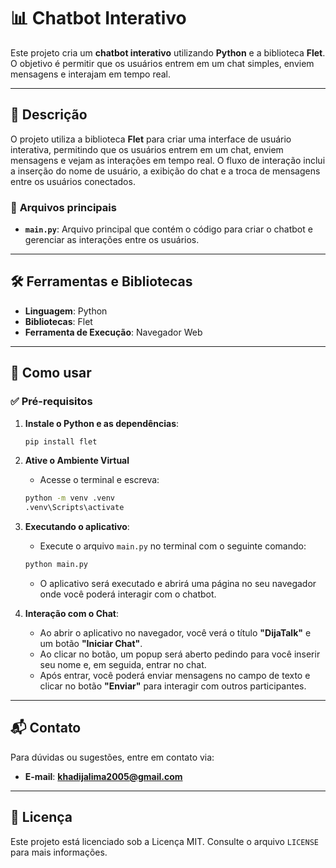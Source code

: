 # 📊 **Chatbot Interativo**

Este projeto cria um **chatbot interativo** utilizando **Python** e a biblioteca **Flet**. O objetivo é permitir que os usuários entrem em um chat simples, enviem mensagens e interajam em tempo real.

---

## 📝 **Descrição**

O projeto utiliza a biblioteca **Flet** para criar uma interface de usuário interativa, permitindo que os usuários entrem em um chat, enviem mensagens e vejam as interações em tempo real. O fluxo de interação inclui a inserção do nome de usuário, a exibição do chat e a troca de mensagens entre os usuários conectados.

### 📁 **Arquivos principais**
- **`main.py`**: Arquivo principal que contém o código para criar o chatbot e gerenciar as interações entre os usuários.

---

## 🛠️ **Ferramentas e Bibliotecas**
- **Linguagem**: Python 
- **Bibliotecas**: Flet
- **Ferramenta de Execução**: Navegador Web

---

## 🚀 **Como usar**

### ✅ **Pré-requisitos**
1. **Instale o Python e as dependências**:
    ```bash
    pip install flet
    ```

2. **Ative o Ambiente Virtual**
    - Acesse o terminal e escreva:
    ```bash
    python -m venv .venv
    .venv\Scripts\activate
    ```
    
2. **Executando o aplicativo**:
    - Execute o arquivo `main.py` no terminal com o seguinte comando:
    ```bash
    python main.py
    ```
    - O aplicativo será executado e abrirá uma página no seu navegador onde você poderá interagir com o chatbot.

3. **Interação com o Chat**:
    - Ao abrir o aplicativo no navegador, você verá o título **"DijaTalk"** e um botão **"Iniciar Chat"**.
    - Ao clicar no botão, um popup será aberto pedindo para você inserir seu nome e, em seguida, entrar no chat.
    - Após entrar, você poderá enviar mensagens no campo de texto e clicar no botão **"Enviar"** para interagir com outros participantes.

---

## 📬 **Contato**

Para dúvidas ou sugestões, entre em contato via:
- **E-mail**: **khadijalima2005@gmail.com**

---

## 📜 **Licença**
Este projeto está licenciado sob a Licença MIT. Consulte o arquivo `LICENSE` para mais informações.
